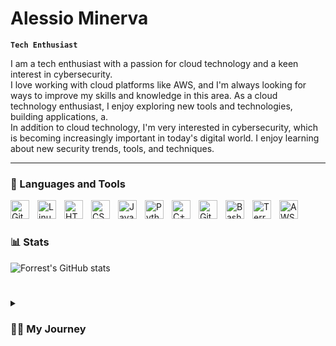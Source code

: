 #  Alessio Minerva

**`Tech Enthusiast`**

I am a tech enthusiast with a passion for cloud technology and a keen interest in cybersecurity.  
I love working with cloud platforms like AWS, and I'm always looking for ways to improve my skills and knowledge in this area. As a cloud technology enthusiast, I enjoy exploring new tools and technologies, building applications, a.  
In addition to cloud technology, I'm very interested in cybersecurity, which is becoming increasingly important in today's digital world. I enjoy learning about new security trends, tools, and techniques.  

---

### 🧰 Languages and Tools

<img align="left" alt="Git" width="30px" style="padding-right:10px;" src="https://cdn.jsdelivr.net/gh/devicons/devicon/icons/git/git-original.svg" />
<img align="left" alt="Linux" width="30px" style="padding-right:10px;" src="https://cdn.jsdelivr.net/gh/devicons/devicon/icons/linux/linux-original.svg" />
<img align="left" alt="HTML" width="30px" style="padding-right:10px;" src="https://cdn.jsdelivr.net/gh/devicons/devicon/icons/html5/html5-plain.svg" />
<img align="left" alt="CSS" width="30px" style="padding-right:10px;" src="https://cdn.jsdelivr.net/gh/devicons/devicon/icons/css3/css3-plain.svg" />
<img align="left" alt="JavaScript" width="30px" style="padding-right:10px;" src="https://cdn.jsdelivr.net/gh/devicons/devicon/icons/javascript/javascript-plain.svg" />
<img align="left" alt="Python" width="30px" style="padding-right:10px;" src="https://cdn.jsdelivr.net/gh/devicons/devicon/icons/python/python-plain.svg" />
<img align="left" alt="C++" width="30px" style="padding-right:10px;" src="https://cdn.jsdelivr.net/gh/devicons/devicon/icons/cplusplus/cplusplus-line.svg" />
<img align="left" alt="GitHub" width="30px" style="padding-right:10px;" src="https://cdn.jsdelivr.net/gh/devicons/devicon/icons/github/github-original.svg" />
<img align="left" alt="Bash" width="30px" style="padding-right:10px;" src="https://cdn.jsdelivr.net/gh/devicons/devicon/icons/bash/bash-original.svg" />
<img align="left" alt="Terraform" width="30px" style="padding-right:10px;" src="https://cdn.jsdelivr.net/gh/devicons/devicon/icons/terraform/terraform-original.svg" />
<img align="left" alt="AWS" width="30px" style="padding-right:10px;" src="https://cdn.jsdelivr.net/gh/devicons/devicon/icons/amazonwebservices/amazonwebservices-original.svg" />
<br />



#

### 📊 Stats

![Forrest's GitHub stats](https://github-readme-stats.vercel.app/api?username=AlessioMinerva&show_icons=true&theme=dark)

<!-- ![GitHub Streak](https://streak-stats.demolab.com?user=ForrestKnight&theme=gruvbox&border_radius=4.5) -->

#

<details>
 <summary><h3>👨‍💻 My Journey</h3></summary>
My interest in cloud computing and IT first sparked during lock-down. I was fascinated by the concept of virtualization and began to research the various cloud solutions available. The possibilities of cloud computing seemed limitless and I was eager to learn more. Since then, I have kept up-to-date with the latest trends in cloud technology and have built a strong understanding of the architecture and design of various cloud solutions. 
I have joined a AWS re/start program from where I have learned a great deal, particularly in the areas of networking, cybersecurity, Python, Linux and of course the cloud. I found the topics to be interesting, and they taught me about the different network protocols and services, as well as security measures to protect networks and systems. Additionally, I enjoyed learning about Python and Linux to create applications and automate tasks.
In addition to cloud technology, I'm very interested in cybersecurity, which is becoming increasingly important in today's digital world. I enjoy learning about new security trends, tools, and techniques.



[website]: essiominerva.000webhostapp.com/
